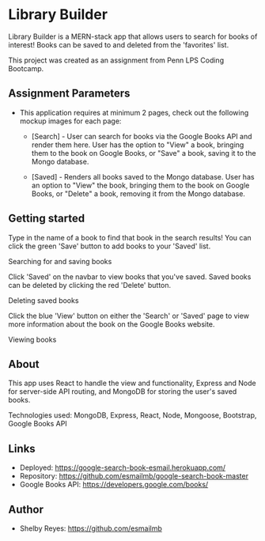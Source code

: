 # Library Builder

Library Builder is a MERN-stack app that allows users to search for books of interest! Books can be saved to and deleted from the 'favorites' list.

This project was created as an assignment from Penn LPS Coding Bootcamp.

## Assignment Parameters

* This application requires at minimum 2 pages, check out the following mockup images for each page:

  * [Search] - User can search for books via the Google Books API and render them here. User has the option to "View" a book, bringing them to the book on Google Books, or "Save" a book, saving it to the Mongo database.

  * [Saved] - Renders all books saved to the Mongo database. User has an option to "View" the book, bringing them to the book on Google Books, or "Delete" a book, removing it from the Mongo database.

## Getting started

Type in the name of a book to find that book in the search results! You can click the green 'Save' button to add books to your 'Saved' list.

Searching for and saving books

Click 'Saved' on the navbar to view books that you've saved. Saved books can be deleted by clicking the red 'Delete' button.

Deleting saved books

Click the blue 'View' button on either the 'Search' or 'Saved' page to view more information about the book on the Google Books website.

Viewing books

## About

This app uses React to handle the view and functionality, Express and Node for server-side API routing, and MongoDB for storing the user's saved books.

Technologies used: MongoDB, Express, React, Node, Mongoose, Bootstrap, Google Books API

## Links

- Deployed: https://google-search-book-esmail.herokuapp.com/
- Repository: https://github.com/esmailmb/google-search-book-master
- Google Books API: https://developers.google.com/books/

## Author

- Shelby Reyes: https://github.com/esmailmb
